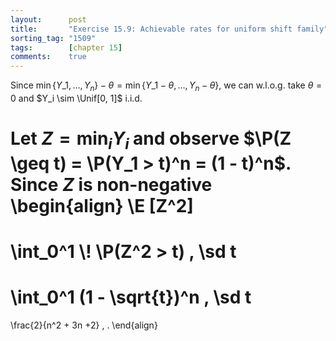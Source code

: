 ```yaml
---
layout:      post
title:       "Exercise 15.9: Achievable rates for uniform shift family"
sorting_tag: "1509"
tags:        [chapter 15]
comments:    true
---
```


Since $\min \lbrace Y\_1, \ldots , Y_n \rbrace - \theta = \min \lbrace Y\_1 - \theta, \ldots , Y_n - \theta \rbrace$, we can w.l.o.g. take $\theta = 0$ and $Y_i \sim \Unif[0, 1]$ i.i.d.

Let $Z = \min_i Y_i$ and observe $\P(Z \geq t) = \P(Y_1 > t)^n = (1 - t)^n$. Since $Z$ is non-negative
\begin{align}
  \E [Z^2]
  =
  \int\_0^1 \\! \P(Z^2 > t) \, \sd t
  =
  \int\_0^1 (1 - \sqrt{t})^n \, \sd t
  =
  \frac{2}{n^2 + 3n +2}
  \, .
\end{align}
